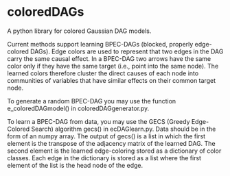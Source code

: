 # coloredDAGs
A python library for colored Gaussian DAG models.

Current methods support learning BPEC-DAGs (blocked, properly edge-colored DAGs).  Edge colors are used to represent that two edges in the DAG carry the same causal effect. In a BPEC-DAG two arrows have the same color only if they have the same target (i.e., point into the same node). The learned colors therefore cluster the direct causes of each node into communities of variables that have similar effects on their common target node. 

To generate a random BPEC-DAG you may use the function e_coloredDAGmodel() in coloredDAGgenerator.py. 

To learn a BPEC-DAG from data, you may use the GECS (Greedy Edge-Colored Search) algorithm gecs() in ecDAGlearn.py.  Data should be in the form of an numpy array. The output of gecs() is a list in which the first element is the transpose of the adjacency matrix of the learned DAG.  The second element is the learned edge-coloring stored as a dictionary of color classes. Each edge in the dictionary is stored as a list where the first element of the list is the head node of the edge.
